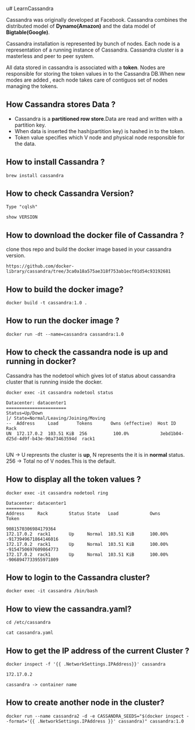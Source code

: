 u# LearnCassandra

Cassandra was originally developed at Facebook. Cassandra combines the distributed model of **Dynamo(Amazon)** and the data model of **Bigtable(Google)**.  

Cassandra installation is represented by bunch of nodes. Each node is a representation of a running instance of Cassandra. Cassandra cluster is a masterless and peer to peer system.  

All data stored in cassandra is associated with a **token**. Nodes are responsible for storing the token values in to the Cassandra DB.When new modes are added , each node takes care of contiguos set of nodes managing the tokens.  

## How Cassandra stores Data ?  
- Cassandra is a **partitioned row store**.Data are read and written with a partition key.
- When data is inserted the hash(partition key) is hashed in to the token.  
- Token value specifies which V node and physical node responsible for the data.  

## How to install Cassandra ?

```
brew install cassandra

```

## How to check Cassandra Version?

```
Type "cqlsh"

show VERSION
```

## How to download the docker file of Cassandra ?

clone thos repo and build the docker image based in your cassandra version.

```
https://github.com/docker-library/cassandra/tree/3ca0a18a575ae318f753ab1ecf01d54c93192681
```

## How to build the docker image?

```
docker build -t cassandra:1.0 .

```

## How to run the docker image ?

```
docker run -dt --name=cassandra cassandra:1.0

```

## How to check the cassandra node is up and running in docker?

Cassandra has the nodetool which gives lot of status about cassandra cluster that is running inside the docker.  

```
docker exec -it cassandra nodetool status

Datacenter: datacenter1
=======================
Status=Up/Down
|/ State=Normal/Leaving/Joining/Moving
--  Address     Load       Tokens       Owns (effective)  Host ID                               Rack
UN  172.17.0.2  103.51 KiB  256          100.0%            3ebd1b04-d25d-4d9f-b43e-90a73463594d  rack1


```
UN -> U represnts the cluster is **up**, N represents the it is in **normal** status.  
256 -> Total no of V nodes.This is the default.  

## How to display all the token values ?

```
docker exec -it cassandra nodetool ring

Datacenter: datacenter1
==========
Address     Rack        Status State   Load            Owns                Token                                       
                                                                           9081570306984179364                         
172.17.0.2  rack1       Up     Normal  103.51 KiB      100.00%             -9173949671864146016                        
172.17.0.2  rack1       Up     Normal  103.51 KiB      100.00%             -9154750697609864773                        
172.17.0.2  rack1       Up     Normal  103.51 KiB      100.00%             -9068947733955971809 

```

## How to login to the Cassandra cluster?

```
docker exec -it cassandra /bin/bash
```

## How to view the cassandra.yaml?

```
cd /etc/cassandra

cat cassandra.yaml
```

## How to get the IP address of the current Cluster ?

```
docker inspect -f '{{ .NetworkSettings.IPAddress}}' cassandra

172.17.0.2

cassandra -> container name
```

## How to create another node in the cluster?

```
docker run --name cassandra2 -d -e CASSANDRA_SEEDS="$(docker inspect --format='{{ .NetworkSettings.IPAddress }}' cassandra)" cassandra:1.0
```



